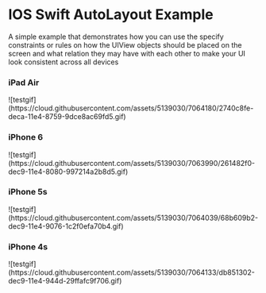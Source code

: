 <h1>IOS Swift AutoLayout Example</h1>
<p>A simple example that demonstrates how you can use the specify constraints or rules on how the UIView objects should be placed on the screen and what relation they may have with each other to make your UI look consistent across all devices</p>
<h3>iPad Air</h3>
![testgif](https://cloud.githubusercontent.com/assets/5139030/7064180/2740c8fe-deca-11e4-8759-9dce8ac69fd5.gif)

<h3>iPhone 6</h3>
![testgif](https://cloud.githubusercontent.com/assets/5139030/7063990/261482f0-dec9-11e4-8080-997214a2b8d5.gif)

<h3>iPhone 5s</h3>
![testgif](https://cloud.githubusercontent.com/assets/5139030/7064039/68b609b2-dec9-11e4-9076-1c2f0efa70b4.gif)

<h3>iPhone 4s</h3>
![testgif](https://cloud.githubusercontent.com/assets/5139030/7064133/db851302-dec9-11e4-944d-29ffafc9f706.gif)
